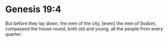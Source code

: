# Genesis 19:4

But before they lay down, the men of the city, [even] the men of Sodom, compassed the house round, both old and young, all the people from every quarter: